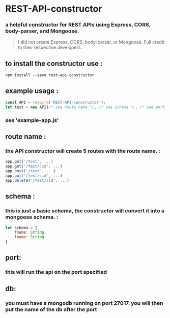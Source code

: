 # REST-API-constructor
### a helpful constructor for REST APIs using Express, CORS, body-parser, and Mongoose.
> I did not create Express, CORS, body-parser, or Mongoose. Full credit to their respective developers.

## to install the constructor use :
```
npm install --save rest-api-constructor
```

## example usage :
```js
const API = require('REST-API-constructor');
let test = new API(/* see route name */, /* see schema */, /* see port */, /* see db */);
```
### see 'example-app.js'

## route name :
### the API constructor will create 5 routes with the route name. :
```js
app.get('/test', ...)
app.get('/test/:id', ...)
app.post('/test', ...)
app.put('/test/:id', ...)
app.delete('/test/:id', ...)
```

## schema :
### this is just a basic schema, the constructor will convert it into a mongoose schema. :
```js
let schema = {
	fname: String,
	lname: String
}
```

## port:
### this will run the api on the port specified

## db:
### you must have a mongodb running on port 27017. you will then put the name of the db after the port